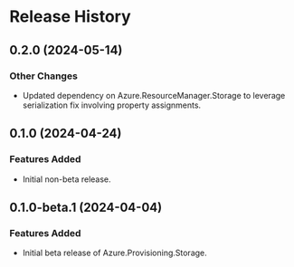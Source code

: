 # Release History

## 0.2.0 (2024-05-14)

### Other Changes

- Updated dependency on Azure.ResourceManager.Storage to leverage serialization fix involving property assignments.

## 0.1.0 (2024-04-24)

### Features Added

- Initial non-beta release.

## 0.1.0-beta.1 (2024-04-04)

### Features Added

- Initial beta release of Azure.Provisioning.Storage.
